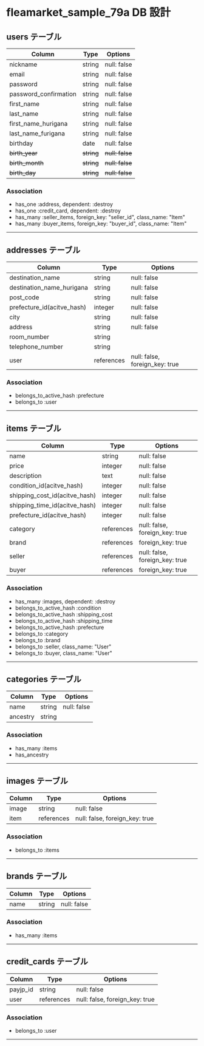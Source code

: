 # fleamarket_sample_79a DB 設計

## users テーブル

| Column                | Type       | Options         |
| --------------------- | ---------- | --------------- |
| nickname              | string     | null: false     |
| email                 | string     | null: false     |
| password              | string     | null: false     |
| password_confirmation | string     | null: false     |
| first_name            | string     | null: false     |
| last_name             | string     | null: false     |
| first_name_hurigana   | string     | null: false     |
| last_name_furigana    | string     | null: false     |
| birthday              | date       | null: false     |
| ~~birth_year~~        | ~~string~~ | ~~null: false~~ |
| ~~birth_month~~       | ~~string~~ | ~~null: false~~ |
| ~~birth_day~~         | ~~string~~ | ~~null: false~~ |

### Association

- has_one :address, dependent: :destroy
- has_one :credit_card, dependent: :destroy
- has_many :seller_items, foreign_key: "seller_id", class_name: "Item"
- has_many :buyer_items, foreign_key: "buyer_id", class_name: "Item"

---

## addresses テーブル

| Column                     | Type       | Options                        |
| -------------------------- | ---------- | ------------------------------ |
| destination_name           | string     | null: false                    |
| destination_name_hurigana  | string     | null: false                    |
| post_code                  | string     | null: false                    |
| prefecture_id(acitve_hash) | integer    | null: false                    |
| city                       | string     | null: false                    |
| address                    | string     | null: false                    |
| room_number                | string     |                                |
| telephone_number           | string     |                                |
| user                       | references | null: false, foreign_key: true |

### Association

- belongs_to_active_hash :prefecture
- belongs_to :user

---

## items テーブル

| Column                        | Type       | Options                        |
| ----------------------------- | ---------- | ------------------------------ |
| name                          | string     | null: false                    |
| price                         | integer    | null: false                    |
| description                   | text       | null: false                    |
| condition_id(acitve_hash)     | integer    | null: false                    |
| shipping_cost_id(acitve_hash) | integer    | null: false                    |
| shipping_time_id(acitve_hash) | integer    | null: false                    |
| prefecture_id(acitve_hash)    | integer    | null: false                    |
| category                      | references | null: false, foreign_key: true |
| brand                         | references | foreign_key: true              |
| seller                        | references | null: false, foreign_key: true |
| buyer                         | references | foreign_key: true              |

### Association

- has_many :images, dependent: :destroy
- belongs_to_active_hash :condition
- belongs_to_active_hash :shipping_cost
- belongs_to_active_hash :shipping_time
- belongs_to_active_hash :prefecture
- belongs_to :category
- belongs_to :brand
- belongs_to :seller, class_name: "User"
- belongs_to :buyer, class_name: "User"

---

## categories テーブル

| Column   | Type   | Options     |
| -------- | ------ | ----------- |
| name     | string | null: false |
| ancestry | string |             |

### Association

- has_many :items
- has_ancestry

---

## images テーブル

| Column | Type       | Options                        |
| ------ | ---------- | ------------------------------ |
| image  | string     | null: false                    |
| item   | references | null: false, foreign_key: true |

### Association

- belongs_to :items

---

## brands テーブル

| Column | Type   | Options     |
| ------ | ------ | ----------- |
| name   | string | null: false |

### Association

- has_many :items

---

## credit_cards テーブル

| Column   | Type       | Options                        |
| -------- | ---------- | ------------------------------ |
| payjp_id | string     | null: false                    |
| user     | references | null: false, foreign_key: true |

### Association

- belongs_to :user

---
